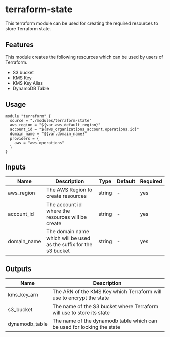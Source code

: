 # terraform-state

This terraform module can be used for creating the required resources to store Terraform state.

## Features
This module creates the following resources which can be used by users of Terraform.
- S3 bucket
- KMS Key
- KMS Key Alias
- DynamoDB Table

## Usage
```
module "terraform" {
  source = "./modules/terraform-state"
  aws_region = "${var.aws_default_region}"
  account_id = "${aws_organizations_account.operations.id}"
  domain_name = "${var.domain_name}"
  providers = {
    aws = "aws.operations"
  }
}
```

## Inputs
Name | Description | Type | Default | Required
---- | ----------- | ---- | ------- | --------
aws_region | The AWS Region to create resources | string | - | yes
account_id | The account id where the resources will be create | string | - | yes
domain_name | The domain name which will be used as the suffix for the s3 bucket | string | - | yes

## Outputs
Name | Description
---- | -----------
kms_key_arn | The ARN of the KMS Key which Terraform will use to encrypt the state
s3_bucket | The name of the S3 bucket where Terraform will use to store its state
dynamodb_table | The name of the dynamodb table which can be used for locking the state
